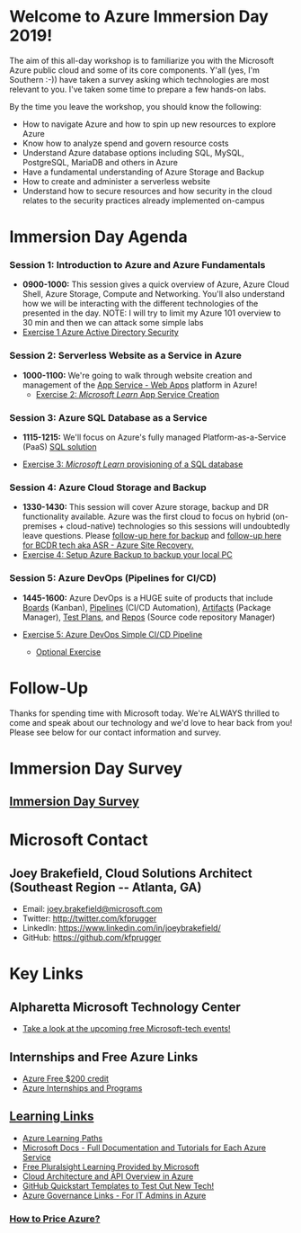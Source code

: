 # Welcome to Azure Immersion Day 2019!

The aim of this all-day workshop is to familiarize you with the Microsoft Azure public cloud and some of its core components. Y'all (yes, I'm Southern :-)) have taken a survey asking which technologies are most relevant to you. I've taken some time to prepare a few hands-on labs.   

By the time you leave the workshop, you should know the following:
- How to navigate Azure and how to spin up new resources to explore Azure
- Know how to analyze spend and govern resource costs
- Understand Azure database options including SQL, MySQL, PostgreSQL, MariaDB and others in Azure
- Have a fundamental understanding of Azure Storage and Backup
- How to create and administer a serverless website
- Understand how to secure resources and how security in the cloud relates to the security practices already implemented on-campus





# Immersion Day Agenda

### Session 1: Introduction to Azure and Azure Fundamentals 

- **0900-1000:** This session gives a quick overview of Azure, Azure Cloud Shell, Azure Storage, Compute and Networking. You'll also understand how we will be interacting with the different technologies of the presented in the day. NOTE: I will try to limit my Azure 101 overview to 30 min and then we can attack some simple labs
- [Exercise 1 Azure Active Directory Security](AAD/AAD.md)

### Session 2: Serverless Website as a Service in Azure
- **1000-1100:** We're going to walk through website creation and management of the [App Service - Web Apps](https://docs.microsoft.com/en-us/azure/app-service/overview) platform in Azure!
  - [Exercise 2: *Microsoft Learn* App Service Creation](https://docs.microsoft.com/en-us/learn/modules/host-a-web-app-with-azure-app-service)

### Session 3: Azure SQL Database as a Service
- **1115-1215:** We'll focus on Azure's fully managed Platform-as-a-Service (PaaS) [SQL solution](https://docs.microsoft.com/en-us/azure/sql-database/)

- [Exercise 3: *Microsoft Learn* provisioning of a SQL database ](https://docs.microsoft.com/en-us/learn/modules/provision-azure-sql-db/)
### Session 4: Azure Cloud Storage and Backup
- **1330-1430:** This session will cover Azure storage, backup and DR functionality available. Azure was the first cloud to focus on hybrid (on-premises + cloud-native) technologies so this sessions will undoubtedly leave questions. Please [follow-up here for backup](https://docs.microsoft.com/en-us/azure/backup/backup-overview) and [follow-up here for BCDR tech aka ASR - Azure Site Recovery.](https://docs.microsoft.com/en-us/azure/site-recovery/)
-  [Exercise 4: Setup Azure Backup to backup your local PC](backup/tutorial-backup-windows-server-to-azure.md)


### Session 5: Azure DevOps (Pipelines for CI/CD)
- **1445-1600:** Azure DevOps is a HUGE suite of products that include [Boards](https://docs.microsoft.com/en-us/azure/devops/boards/index) (Kanban), [Pipelines](https://docs.microsoft.com/en-us/azure/devops/pipelines/index) (CI/CD Automation), [Artifacts](https://docs.microsoft.com/en-us/azure/devops/artifacts/index?view=azure-devops) (Package Manager), [Test Plans](https://docs.microsoft.com/en-us/azure/devops/test/index-tp?view=azure-devops), and [Repos](https://docs.microsoft.com/en-us/azure/devops/repos/index?view=azure-devops) (Source code repository Manager)

- [Exercise 5: Azure DevOps Simple CI/CD Pipeline]()
  - [Optional Exercise](https://github.com/kfprugger/MLDay/blob/master/DatabricksML/HOL%20step-by%20step%20-%20Cognitive%20services%20and%20deep%20learning.md#exercise-1-setup-azure-databricks-workspace)


# Follow-Up
Thanks for spending time with Microsoft today. We're ALWAYS thrilled to come and speak about our technology and we'd love to hear back from you! Please see below for our contact information and survey.
# Immersion Day Survey
## **[Immersion Day Survey](https://forms.office.com/Pages/ResponsePage.aspx?id=v4j5cvGGr0GRqy180BHbR3vmVKFttl1JjVF3shHsVeNUQVVQMVhBMTlINVUzUjU5U1gwWlo5MlNYTS4u)**
# Microsoft Contact
## Joey Brakefield, Cloud Solutions Architect (Southeast Region -- Atlanta, GA)
- Email:    joey.brakefield@microsoft.com 
- Twitter:  http://twitter.com/kfprugger
- LinkedIn: https://www.linkedin.com/in/joeybrakefield/ 
- GitHub:   https://github.com/kfprugger


# Key Links
## Alpharetta Microsoft Technology Center 
- [Take a look at the upcoming free Microsoft-tech events!](https://events.microsoft.com/?timeperiod=next90Days&isSharedInLocalViewMode=true&country=United%20States&language=English&city=Atlanta,%20Georgia,%20United%20States)

## Internships and Free Azure Links
- [Azure Free $200 credit](https://azure.microsoft.com/en-us/offers/ms-azr-0044p/)
- [Azure Internships and Programs](https://careers.microsoft.com/us/en/ur-lp-united-states)

## [Learning Links](https://github.com/kfprugger/MLDay/blob/master/Training.md#training-links-for-azure)
- [Azure Learning Paths](https://docs.microsoft.com/en-us/learn/browse/?products=azure%2Cvs-code)
- [Microsoft Docs - Full Documentation and Tutorials for Each Azure Service](https://docs.microsoft.com/en-us/azure/#pivot=products&panel=all)
- [Free Pluralsight Learning Provided by Microsoft](https://www.pluralsight.com/partners/microsoft/azure?aid=7010a000001xDURAA2)
- [Cloud Architecture and API Overview in Azure](https://channel9.msdn.com/shows/Azure-Friday/Learning-Azure-Part-2-Architecture-and-interactive-APIs-for-NET-and-REST-APIs?ocid=AID754288&wt.mc_id=CFID0314)
- [GitHub Quickstart Templates to Test Out New Tech!](https://github.com/Azure/azure-quickstart-templates)
- [Azure Governance Links - For IT Admins in Azure](https://www.linkedin.com/feed/update/urn:li:activity:6488065944924094464/)

### [How to Price Azure?](https://azure.microsoft.com/en-us/pricing/calculator/?msclkid=f7ddc7cbfbb91f535bb19b8084682384&OCID=AID719825_SEM_YI7Ea97y&lnkd=Bing_Azure_Brand&dclid=CInq6rjwieACFdBgwQodZYYAxw)